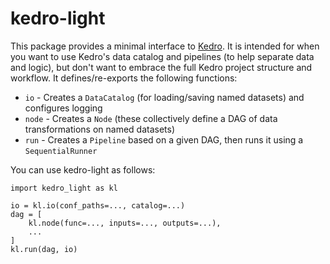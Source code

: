 # kedro-light

This package provides a minimal interface to [Kedro](https://github.com/quantumblacklabs/kedro). It is intended for when you want to use Kedro's data catalog and pipelines (to help separate data and logic), but don't want to embrace the full Kedro project structure and workflow. It defines/re-exports the following functions:
* `io` - Creates a `DataCatalog` (for loading/saving named datasets) and configures logging
* `node` - Creates a `Node` (these collectively define a DAG of data transformations on named datasets)
* `run` - Creates a `Pipeline` based on a given DAG, then runs it using a `SequentialRunner`

You can use kedro-light as follows:
```
import kedro_light as kl

io = kl.io(conf_paths=..., catalog=...)
dag = [
    kl.node(func=..., inputs=..., outputs=...),
    ...
]
kl.run(dag, io)
```
